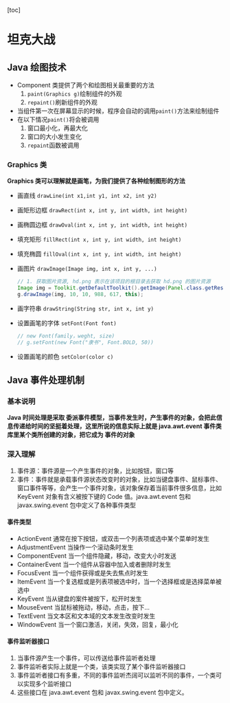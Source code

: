 [toc]

# 坦克大战

## Java 绘图技术

- Component 类提供了两个和绘图相关最重要的方法
  1. `paint(Graphics g)`绘制组件的外观
  2. `repaint()`刷新组件的外观
- 当组件第一次在屏幕显示的时候，程序会自动的调用`paint()`方法来绘制组件
- 在以下情况`paint()`将会被调用
  1. 窗口最小化，再最大化
  2. 窗口的大小发生变化
  3. `repaint`函数被调用

### Graphics 类

**Graphics 类可以理解就是画笔，为我们提供了各种绘制图形的方法**

- 画直线 `drawLine(int x1,int y1, int x2, int y2)`

- 画矩形边框 `drawRect(int x, int y, int width, int height)`

- 画椭圆边框 `drawOval(int x, int y, int width, int height)`

- 填充矩形 `fillRect(int x, int y, int width, int height)`

- 填充椭圆 `fillOval(int x, int y, int width, int height)`

- 画图片 `drawImage(Image img, int x, int y, ...)`

  ~~~java
  // 1. 获取图片资源, hd.png 表示在该项目的根目录去获取 hd.png 的图片资源
  Image img = Toolkit.getDefaultToolkit().getImage(Panel.class.getResource("/hd.png"));
  g.drawImage(img, 10, 10, 988, 617, this);
  ~~~

- 画字符串 `drawString(String str, int x, int y)`

- 设置画笔的字体 `setFont(Font font)`

  ~~~javascript
  // new Font(family，weght, size)
  // g.setFont(new Font("隶书", Font.BOLD, 50))
  ~~~

- 设置画笔的颜色 `setColor(color c)`

## Java 事件处理机制

### 基本说明

**Java 时间处理是采取 委派事件模型，当事件发生时，产生事件的对象，会把此信息传递给时间的坚挺着处理，这里所说的信息实际上就是 java.awt.event 事件类库里某个类所创建的对象，把它成为 事件的对象**

### 深入理解

1. 事件源：事件源是一个产生事件的对象，比如按钮，窗口等
2. 事件：事件就是承载事件源状态改变时的对象，比如当键盘事件、鼠标事件、窗口事件等等，会产生一个事件对象，该对象保存着当前事件很多信息，比如 KeyEvent 对象有含义被按下键的 Code 值。java.awt.event 包和 javax.swing.event 包中定义了各种事件类型

#### 事件类型

- ActionEvent 通常在按下按钮，或双击一个列表项或选中某个菜单时发生
- AdjustmentEvent 当操作一个滚动条时发生
- ComponentEvent 当一个组件隐藏，移动，改变大小时发送
- ContainerEvent 当一个组件从容器中加入或者删除时发生
- FocusEvent 当一个组件获得或是失去焦点时发生
- ItemEvent 当一个复选框或是列表项被选中时，当一个选择框或是选择菜单被选中
- KeyEvent 当从键盘的案件被按下，松开时发生
- MouseEvent 当鼠标被拖动，移动，点击，按下...
- TextEvent 当文本区和文本域的文本发生改变时发生
- WindowEvent 当一个窗口激活，关闭，失效，回复，最小化

#### 事件监听器接口

1. 当事件源产生一个事件，可以传送给事件监听者处理
2. 事件监听者实际上就是一个类，该类实现了某个事件监听器接口
3. 事件监听者接口有多重，不同的事件监听杰阔可以监听不同的事件，一个类可以实现多个监听接口
4. 这些接口在 java.awt.event 包和 javax.swing.event 包中定义。
